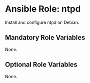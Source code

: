 # Ansible Role: ntpd

Install and configure ntpd on Debian.

## Mandatory Role Variables

None.

## Optional Role Variables

None.
